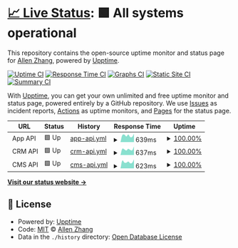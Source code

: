 # [📈 Live Status](https://ztao165.github.io/uptime): <!--live status--> **🟩 All systems operational**

This repository contains the open-source uptime monitor and status page for [Allen Zhang](https://ztao165.github.io/uptime), powered by [Upptime](https://github.com/upptime/upptime).

[![Uptime CI](https://github.com/ztao165/uptime/workflows/Uptime%20CI/badge.svg)](https://github.com/ztao165/uptime/actions?query=workflow%3A%22Uptime+CI%22)
[![Response Time CI](https://github.com/ztao165/uptime/workflows/Response%20Time%20CI/badge.svg)](https://github.com/ztao165/uptime/actions?query=workflow%3A%22Response+Time+CI%22)
[![Graphs CI](https://github.com/ztao165/uptime/workflows/Graphs%20CI/badge.svg)](https://github.com/ztao165/uptime/actions?query=workflow%3A%22Graphs+CI%22)
[![Static Site CI](https://github.com/ztao165/uptime/workflows/Static%20Site%20CI/badge.svg)](https://github.com/ztao165/uptime/actions?query=workflow%3A%22Static+Site+CI%22)
[![Summary CI](https://github.com/ztao165/uptime/workflows/Summary%20CI/badge.svg)](https://github.com/ztao165/uptime/actions?query=workflow%3A%22Summary+CI%22)

With [Upptime](https://upptime.js.org), you can get your own unlimited and free uptime monitor and status page, powered entirely by a GitHub repository. We use [Issues](https://github.com/ztao165/uptime/issues) as incident reports, [Actions](https://github.com/ztao165/uptime/actions) as uptime monitors, and [Pages](https://ztao165.github.io/uptime) for the status page.

<!--start: status pages-->
<!-- This summary is generated by Upptime (https://github.com/upptime/upptime) -->
<!-- Do not edit this manually, your changes will be overwritten -->
<!-- prettier-ignore -->
| URL | Status | History | Response Time | Uptime |
| --- | ------ | ------- | ------------- | ------ |
| <img alt="" src="https://icons.duckduckgo.com/ip3/null.ico" height="13"> App API | 🟩 Up | [app-api.yml](https://github.com/ztao165/uptime/commits/HEAD/history/app-api.yml) | <details><summary><img alt="Response time graph" src="./graphs/app-api/response-time-week.png" height="20"> 639ms</summary><br><a href="https://ztao165.github.io/uptime/history/app-api"><img alt="Response time 615" src="https://img.shields.io/endpoint?url=https%3A%2F%2Fraw.githubusercontent.com%2Fztao165%2Fuptime%2FHEAD%2Fapi%2Fapp-api%2Fresponse-time.json"></a><br><a href="https://ztao165.github.io/uptime/history/app-api"><img alt="24-hour response time 604" src="https://img.shields.io/endpoint?url=https%3A%2F%2Fraw.githubusercontent.com%2Fztao165%2Fuptime%2FHEAD%2Fapi%2Fapp-api%2Fresponse-time-day.json"></a><br><a href="https://ztao165.github.io/uptime/history/app-api"><img alt="7-day response time 639" src="https://img.shields.io/endpoint?url=https%3A%2F%2Fraw.githubusercontent.com%2Fztao165%2Fuptime%2FHEAD%2Fapi%2Fapp-api%2Fresponse-time-week.json"></a><br><a href="https://ztao165.github.io/uptime/history/app-api"><img alt="30-day response time 647" src="https://img.shields.io/endpoint?url=https%3A%2F%2Fraw.githubusercontent.com%2Fztao165%2Fuptime%2FHEAD%2Fapi%2Fapp-api%2Fresponse-time-month.json"></a><br><a href="https://ztao165.github.io/uptime/history/app-api"><img alt="1-year response time 615" src="https://img.shields.io/endpoint?url=https%3A%2F%2Fraw.githubusercontent.com%2Fztao165%2Fuptime%2FHEAD%2Fapi%2Fapp-api%2Fresponse-time-year.json"></a></details> | <details><summary><a href="https://ztao165.github.io/uptime/history/app-api">100.00%</a></summary><a href="https://ztao165.github.io/uptime/history/app-api"><img alt="All-time uptime 99.85%" src="https://img.shields.io/endpoint?url=https%3A%2F%2Fraw.githubusercontent.com%2Fztao165%2Fuptime%2FHEAD%2Fapi%2Fapp-api%2Fuptime.json"></a><br><a href="https://ztao165.github.io/uptime/history/app-api"><img alt="24-hour uptime 100.00%" src="https://img.shields.io/endpoint?url=https%3A%2F%2Fraw.githubusercontent.com%2Fztao165%2Fuptime%2FHEAD%2Fapi%2Fapp-api%2Fuptime-day.json"></a><br><a href="https://ztao165.github.io/uptime/history/app-api"><img alt="7-day uptime 100.00%" src="https://img.shields.io/endpoint?url=https%3A%2F%2Fraw.githubusercontent.com%2Fztao165%2Fuptime%2FHEAD%2Fapi%2Fapp-api%2Fuptime-week.json"></a><br><a href="https://ztao165.github.io/uptime/history/app-api"><img alt="30-day uptime 100.00%" src="https://img.shields.io/endpoint?url=https%3A%2F%2Fraw.githubusercontent.com%2Fztao165%2Fuptime%2FHEAD%2Fapi%2Fapp-api%2Fuptime-month.json"></a><br><a href="https://ztao165.github.io/uptime/history/app-api"><img alt="1-year uptime 99.85%" src="https://img.shields.io/endpoint?url=https%3A%2F%2Fraw.githubusercontent.com%2Fztao165%2Fuptime%2FHEAD%2Fapi%2Fapp-api%2Fuptime-year.json"></a></details>
| <img alt="" src="https://icons.duckduckgo.com/ip3/null.ico" height="13"> CRM API | 🟩 Up | [crm-api.yml](https://github.com/ztao165/uptime/commits/HEAD/history/crm-api.yml) | <details><summary><img alt="Response time graph" src="./graphs/crm-api/response-time-week.png" height="20"> 637ms</summary><br><a href="https://ztao165.github.io/uptime/history/crm-api"><img alt="Response time 647" src="https://img.shields.io/endpoint?url=https%3A%2F%2Fraw.githubusercontent.com%2Fztao165%2Fuptime%2FHEAD%2Fapi%2Fcrm-api%2Fresponse-time.json"></a><br><a href="https://ztao165.github.io/uptime/history/crm-api"><img alt="24-hour response time 687" src="https://img.shields.io/endpoint?url=https%3A%2F%2Fraw.githubusercontent.com%2Fztao165%2Fuptime%2FHEAD%2Fapi%2Fcrm-api%2Fresponse-time-day.json"></a><br><a href="https://ztao165.github.io/uptime/history/crm-api"><img alt="7-day response time 637" src="https://img.shields.io/endpoint?url=https%3A%2F%2Fraw.githubusercontent.com%2Fztao165%2Fuptime%2FHEAD%2Fapi%2Fcrm-api%2Fresponse-time-week.json"></a><br><a href="https://ztao165.github.io/uptime/history/crm-api"><img alt="30-day response time 654" src="https://img.shields.io/endpoint?url=https%3A%2F%2Fraw.githubusercontent.com%2Fztao165%2Fuptime%2FHEAD%2Fapi%2Fcrm-api%2Fresponse-time-month.json"></a><br><a href="https://ztao165.github.io/uptime/history/crm-api"><img alt="1-year response time 647" src="https://img.shields.io/endpoint?url=https%3A%2F%2Fraw.githubusercontent.com%2Fztao165%2Fuptime%2FHEAD%2Fapi%2Fcrm-api%2Fresponse-time-year.json"></a></details> | <details><summary><a href="https://ztao165.github.io/uptime/history/crm-api">100.00%</a></summary><a href="https://ztao165.github.io/uptime/history/crm-api"><img alt="All-time uptime 100.00%" src="https://img.shields.io/endpoint?url=https%3A%2F%2Fraw.githubusercontent.com%2Fztao165%2Fuptime%2FHEAD%2Fapi%2Fcrm-api%2Fuptime.json"></a><br><a href="https://ztao165.github.io/uptime/history/crm-api"><img alt="24-hour uptime 100.00%" src="https://img.shields.io/endpoint?url=https%3A%2F%2Fraw.githubusercontent.com%2Fztao165%2Fuptime%2FHEAD%2Fapi%2Fcrm-api%2Fuptime-day.json"></a><br><a href="https://ztao165.github.io/uptime/history/crm-api"><img alt="7-day uptime 100.00%" src="https://img.shields.io/endpoint?url=https%3A%2F%2Fraw.githubusercontent.com%2Fztao165%2Fuptime%2FHEAD%2Fapi%2Fcrm-api%2Fuptime-week.json"></a><br><a href="https://ztao165.github.io/uptime/history/crm-api"><img alt="30-day uptime 100.00%" src="https://img.shields.io/endpoint?url=https%3A%2F%2Fraw.githubusercontent.com%2Fztao165%2Fuptime%2FHEAD%2Fapi%2Fcrm-api%2Fuptime-month.json"></a><br><a href="https://ztao165.github.io/uptime/history/crm-api"><img alt="1-year uptime 100.00%" src="https://img.shields.io/endpoint?url=https%3A%2F%2Fraw.githubusercontent.com%2Fztao165%2Fuptime%2FHEAD%2Fapi%2Fcrm-api%2Fuptime-year.json"></a></details>
| <img alt="" src="https://icons.duckduckgo.com/ip3/null.ico" height="13"> CMS API | 🟩 Up | [cms-api.yml](https://github.com/ztao165/uptime/commits/HEAD/history/cms-api.yml) | <details><summary><img alt="Response time graph" src="./graphs/cms-api/response-time-week.png" height="20"> 623ms</summary><br><a href="https://ztao165.github.io/uptime/history/cms-api"><img alt="Response time 631" src="https://img.shields.io/endpoint?url=https%3A%2F%2Fraw.githubusercontent.com%2Fztao165%2Fuptime%2FHEAD%2Fapi%2Fcms-api%2Fresponse-time.json"></a><br><a href="https://ztao165.github.io/uptime/history/cms-api"><img alt="24-hour response time 615" src="https://img.shields.io/endpoint?url=https%3A%2F%2Fraw.githubusercontent.com%2Fztao165%2Fuptime%2FHEAD%2Fapi%2Fcms-api%2Fresponse-time-day.json"></a><br><a href="https://ztao165.github.io/uptime/history/cms-api"><img alt="7-day response time 623" src="https://img.shields.io/endpoint?url=https%3A%2F%2Fraw.githubusercontent.com%2Fztao165%2Fuptime%2FHEAD%2Fapi%2Fcms-api%2Fresponse-time-week.json"></a><br><a href="https://ztao165.github.io/uptime/history/cms-api"><img alt="30-day response time 646" src="https://img.shields.io/endpoint?url=https%3A%2F%2Fraw.githubusercontent.com%2Fztao165%2Fuptime%2FHEAD%2Fapi%2Fcms-api%2Fresponse-time-month.json"></a><br><a href="https://ztao165.github.io/uptime/history/cms-api"><img alt="1-year response time 631" src="https://img.shields.io/endpoint?url=https%3A%2F%2Fraw.githubusercontent.com%2Fztao165%2Fuptime%2FHEAD%2Fapi%2Fcms-api%2Fresponse-time-year.json"></a></details> | <details><summary><a href="https://ztao165.github.io/uptime/history/cms-api">100.00%</a></summary><a href="https://ztao165.github.io/uptime/history/cms-api"><img alt="All-time uptime 100.00%" src="https://img.shields.io/endpoint?url=https%3A%2F%2Fraw.githubusercontent.com%2Fztao165%2Fuptime%2FHEAD%2Fapi%2Fcms-api%2Fuptime.json"></a><br><a href="https://ztao165.github.io/uptime/history/cms-api"><img alt="24-hour uptime 100.00%" src="https://img.shields.io/endpoint?url=https%3A%2F%2Fraw.githubusercontent.com%2Fztao165%2Fuptime%2FHEAD%2Fapi%2Fcms-api%2Fuptime-day.json"></a><br><a href="https://ztao165.github.io/uptime/history/cms-api"><img alt="7-day uptime 100.00%" src="https://img.shields.io/endpoint?url=https%3A%2F%2Fraw.githubusercontent.com%2Fztao165%2Fuptime%2FHEAD%2Fapi%2Fcms-api%2Fuptime-week.json"></a><br><a href="https://ztao165.github.io/uptime/history/cms-api"><img alt="30-day uptime 100.00%" src="https://img.shields.io/endpoint?url=https%3A%2F%2Fraw.githubusercontent.com%2Fztao165%2Fuptime%2FHEAD%2Fapi%2Fcms-api%2Fuptime-month.json"></a><br><a href="https://ztao165.github.io/uptime/history/cms-api"><img alt="1-year uptime 100.00%" src="https://img.shields.io/endpoint?url=https%3A%2F%2Fraw.githubusercontent.com%2Fztao165%2Fuptime%2FHEAD%2Fapi%2Fcms-api%2Fuptime-year.json"></a></details>

<!--end: status pages-->

[**Visit our status website →**](https://ztao165.github.io/uptime)

## 📄 License

- Powered by: [Upptime](https://github.com/upptime/upptime)
- Code: [MIT](./LICENSE) © [Allen Zhang](https://ztao165.github.io/uptime)
- Data in the `./history` directory: [Open Database License](https://opendatacommons.org/licenses/odbl/1-0/)
